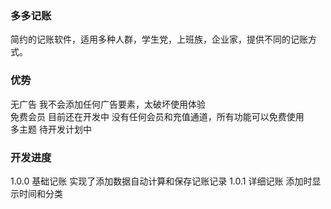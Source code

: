 ###  多多记账
简约的记账软件，适用多种人群，学生党，上班族，企业家，提供不同的记账方式。

### 优势
无广告 我不会添加任何广告要素，太破坏使用体验 <br/>
免费会员 目前还在开发中 没有任何会员和充值通道，所有功能可以免费使用 <br/>
多主题 待开发计划中 <br/>

### 开发进度

1.0.0 基础记账 实现了添加数据自动计算和保存记账记录
1.0.1 详细记账 添加时显示时间和分类
